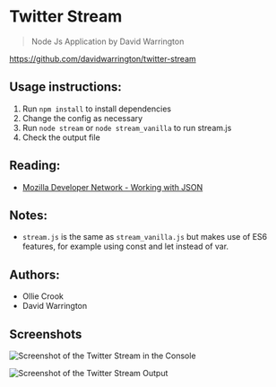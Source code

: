 # Twitter Stream

>Node Js Application by David Warrington

https://github.com/davidwarrington/twitter-stream

## Usage instructions:
1. Run `npm install` to install dependencies
2. Change the config as necessary
3. Run `node stream` or `node stream_vanilla` to run stream.js
4. Check the output file

## Reading:
* [Mozilla Developer Network - Working with JSON](https://developer.mozilla.org/en-US/docs/Learn/JavaScript/Objects/JSON)

## Notes:
* `stream.js` is the same as `stream_vanilla.js` but makes use of ES6 features, for example using const and let instead of var.

## Authors:
* Ollie Crook
* David Warrington

## Screenshots
![Screenshot of the Twitter Stream in the Console](https://github.com/davidwarrington/twitter-stream/blob/master/ss/Screenshot-Twitter-Stream-01.png?raw=true)

![Screenshot of the Twitter Stream Output](https://github.com/davidwarrington/twitter-stream/blob/master/ss/Screenshot-Twitter-Stream-02.png?raw=true)
